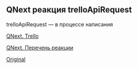## QNext реакция trelloApiRequest

trelloApiRequest — в процессе написания



[QNext. Trello](/docs-test/admin/trello-about)

[QNext. Перечень реакции](/docs-test/reactions)
  
[Original](https://telegra.ph/QNext-admin-reaction-trelloApiRequest-02-13)